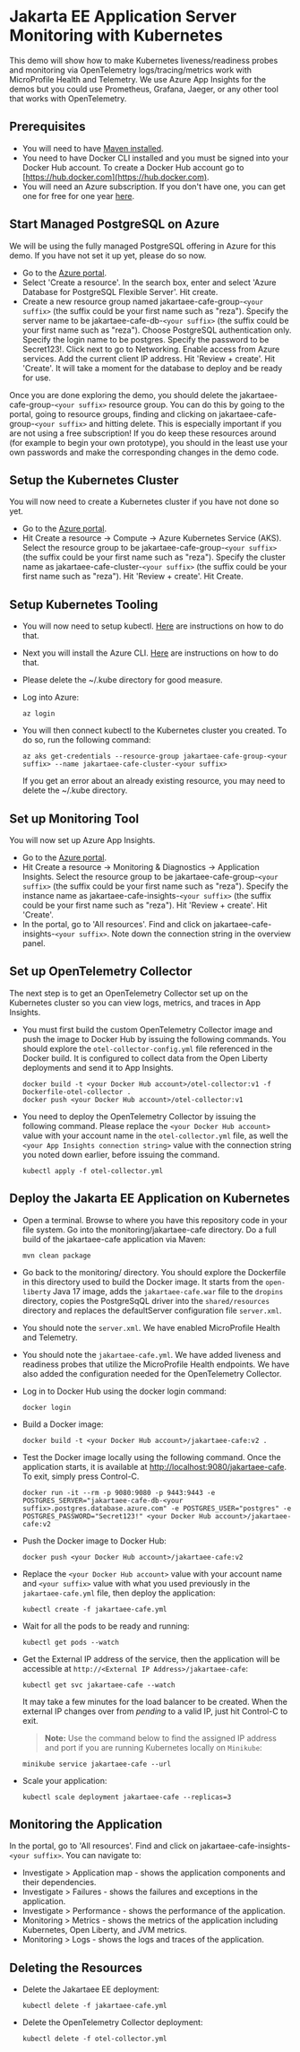 # Jakarta EE Application Server Monitoring with Kubernetes

This demo will show how to make Kubernetes liveness/readiness probes and monitoring via OpenTelemetry logs/tracing/metrics work with MicroProfile Health and Telemetry. We use Azure App Insights for the demos but you could use Prometheus, Grafana, Jaeger, or any other tool that works with OpenTelemetry.

## Prerequisites

* You will need to have [Maven installed](https://maven.apache.org/install.html).
* You need to have Docker CLI installed and you must be signed into your Docker Hub account. To create a Docker Hub account go to [https://hub.docker.com](https://hub.docker.com).
* You will need an Azure subscription. If you don't have one, you can get one for free for one year [here](https://azure.microsoft.com/en-us/free).

## Start Managed PostgreSQL on Azure
We will be using the fully managed PostgreSQL offering in Azure for this demo. If you have not set it up yet, please do so now. 

* Go to the [Azure portal](http://portal.azure.com).
* Select 'Create a resource'. In the search box, enter and select 'Azure Database for PostgreSQL Flexible Server'. Hit create.
* Create a new resource group named jakartaee-cafe-group-`<your suffix>` (the suffix could be your first name such as "reza"). Specify the server name to be jakartaee-cafe-db-`<your suffix>` (the suffix could be your first name such as "reza"). Choose PostgreSQL authentication only. Specify the login name to be postgres. Specify the password to be Secret123!. Click next to go to Networking. Enable access from Azure services. Add the current client IP address. Hit 'Review + create'. Hit 'Create'. It will take a moment for the database to deploy and be ready for use.

Once you are done exploring the demo, you should delete the jakartaee-cafe-group-`<your suffix>` resource group. You can do this by going to the portal, going to resource groups, finding and clicking on jakartaee-cafe-group-`<your suffix>` and hitting delete. This is especially important if you are not using a free subscription! If you do keep these resources around (for example to begin your own prototype), you should in the least use your own passwords and make the corresponding changes in the demo code.

## Setup the Kubernetes Cluster
You will now need to create a Kubernetes cluster if you have not done so yet.

* Go to the [Azure portal](http://portal.azure.com).
* Hit Create a resource -> Compute -> Azure Kubernetes Service (AKS). Select the resource group to be jakartaee-cafe-group-`<your suffix>` (the suffix could be your first name such as "reza"). Specify the cluster name as jakartaee-cafe-cluster-`<your suffix>` (the suffix could be your first name such as "reza"). Hit 'Review + create'. Hit Create.

## Setup Kubernetes Tooling
* You will now need to setup kubectl. [Here](https://kubernetes.io/docs/tasks/tools/install-kubectl/) are instructions on how to do that.
* Next you will install the Azure CLI. [Here](https://docs.microsoft.com/en-us/cli/azure/install-azure-cli?view=azure-cli-latest) are instructions on how to do that.
* Please delete the ~/.kube directory for good measure.
* Log into Azure:

   ```
   az login
   ```
* You will then connect kubectl to the Kubernetes cluster you created. To do so, run the following command:

   ```
   az aks get-credentials --resource-group jakartaee-cafe-group-<your suffix> --name jakartaee-cafe-cluster-<your suffix>
   ```
  If you get an error about an already existing resource, you may need to delete the ~/.kube directory. 

## Set up Monitoring Tool
You will now set up Azure App Insights.

* Go to the [Azure portal](http://portal.azure.com).
* Hit Create a resource -> Monitoring & Diagnostics -> Application Insights. Select the resource group to be jakartaee-cafe-group-`<your suffix>` (the suffix could be your first name such as "reza"). Specify the instance name as jakartaee-cafe-insights-`<your suffix>` (the suffix could be your first name such as "reza"). Hit 'Review + create'. Hit 'Create'.
* In the portal, go to 'All resources'. Find and click on jakartaee-cafe-insights-`<your suffix>`. Note down the connection string in the overview panel.

## Set up OpenTelemetry Collector
The next step is to get an OpenTelemetry Collector set up on the Kubernetes cluster so you can view logs, metrics, and traces in App Insights.

* You must first build the custom OpenTelemetry Collector image and push the image to Docker Hub by issuing the following commands. You should explore the `otel-collector-config.yml` file referenced in the Docker build. It is configured to collect data from the Open Liberty deployments and send it to App Insights.
   ```
   docker build -t <your Docker Hub account>/otel-collector:v1 -f Dockerfile-otel-collector .
   docker push <your Docker Hub account>/otel-collector:v1
   ```
* You need to deploy the OpenTelemetry Collector by issuing the following command. Please replace the `<your Docker Hub account>` value with your account name in the `otel-collector.yml` file, as well the `<your App Insights connection string>` value with the connection string you noted down earlier, before issuing the command.
   ```
   kubectl apply -f otel-collector.yml
   ```

## Deploy the Jakarta EE Application on Kubernetes
* Open a terminal. Browse to where you have this repository code in your file system. Go into the monitoring/jakartaee-cafe directory. Do a full build of the jakartaee-cafe application via Maven:
   ```
   mvn clean package
   ```
* Go back to the monitoring/ directory. You should explore the Dockerfile in this directory used to build the Docker image. It starts from the `open-liberty` Java 17 image, adds the `jakartaee-cafe.war` file to the `dropins` directory, copies the PostgreSqQL driver into the `shared/resources` directory and replaces the defaultServer configuration file `server.xml`.
* You should note the `server.xml`. We have enabled MicroProfile Health and Telemetry.
* You should note the `jakartaee-cafe.yml`. We have added liveness and readiness probes that utilize the MicroProfile Health endpoints. We have also added the configuration needed for the OpenTelemetry Collector.
* Log in to Docker Hub using the docker login command:
   ```
   docker login
   ```
* Build a Docker image:
   ```
   docker build -t <your Docker Hub account>/jakartaee-cafe:v2 .
   ```

* Test the Docker image locally using the following command. Once the application starts, it is available at [http://localhost:9080/jakartaee-cafe](http://localhost:9080/jakartaee-cafe). To exit, simply press Control-C.
   ```
   docker run -it --rm -p 9080:9080 -p 9443:9443 -e POSTGRES_SERVER="jakartaee-cafe-db-<your suffix>.postgres.database.azure.com" -e POSTGRES_USER="postgres" -e POSTGRES_PASSWORD="Secret123!" <your Docker Hub account>/jakartaee-cafe:v2
   ```

* Push the Docker image to Docker Hub:
   ```
   docker push <your Docker Hub account>/jakartaee-cafe:v2
   ```

* Replace the `<your Docker Hub account>` value with your account name and `<your suffix>` value with what you used previously in the `jakartaee-cafe.yml` file, then deploy the application:
   ```
   kubectl create -f jakartaee-cafe.yml
   ```
* Wait for all the pods to be ready and running:
   ```
   kubectl get pods --watch
   ```
* Get the External IP address of the service, then the application will be accessible at `http://<External IP Address>/jakartaee-cafe`:
   ```
   kubectl get svc jakartaee-cafe --watch
   ```
  It may take a few minutes for the load balancer to be created. When the external IP changes over from *pending* to a valid IP, just hit Control-C to exit.

   > **Note:** Use the command below to find the assigned IP address and port if you are running Kubernetes locally on `Minikube`:

 	```
 	minikube service jakartaee-cafe --url
 	```
* Scale your application:
   ```
   kubectl scale deployment jakartaee-cafe --replicas=3
   ```

## Monitoring the Application
In the portal, go to 'All resources'. Find and click on jakartaee-cafe-insights-`<your suffix>`. You can navigate to:

* Investigate > Application map - shows the application components and their dependencies.
* Investigate > Failures - shows the failures and exceptions in the application.
* Investigate > Performance - shows the performance of the application.
* Monitoring > Metrics - shows the metrics of the application including Kubernetes, Open Liberty, and JVM metrics.
* Monitoring > Logs - shows the logs and traces of the application.

## Deleting the Resources
* Delete the Jakartaee EE deployment:
   ```
   kubectl delete -f jakartaee-cafe.yml
   ```
* Delete the OpenTelemetry Collector deployment:
   ```
   kubectl delete -f otel-collector.yml
   ```
